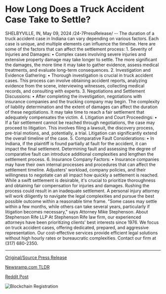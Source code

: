 # How Long Does a Truck Accident Case Take to Settle?

SHELBYVILLE, IN, May 09, 2024 /24-7PressRelease/ -- The duration of a truck accident case in Indiana can vary depending on various factors. Each case is unique, and multiple elements can influence the timeline. Here are some of the factors that can affect the settlement process:  1.	Severity of Injuries and Damages: •	Complex cases involving severe injuries and extensive property damage may take longer to settle. The more significant the damages, the more time it may take to gather evidence, assess medical treatments, and evaluate long-term consequences.  2.	Investigation and Evidence Gathering: •	Thorough investigation is crucial in truck accident cases. This process can involve obtaining accident reports, analyzing evidence from the scene, interviewing witnesses, collecting medical records, and consulting with experts.  3.	Negotiations and Settlement Discussions: •	After completing the investigation, negotiations with insurance companies and the trucking company may begin. The complexity of liability determination and the extent of damages can affect the duration of these negotiations. It may take time to reach a fair settlement that adequately compensates the victim.  4.	Litigation and Court Proceedings: •	If a fair settlement cannot be reached through negotiations, the case may proceed to litigation. This involves filing a lawsuit, the discovery process, pre-trial motions, and, potentially, a trial. Litigation can significantly extend the overall timeline of the case.  5.	Comparative Fault Considerations: •	In Indiana, if the plaintiff is found partially at fault for the accident, it can impact the final settlement. Determining fault and assessing the degree of comparative fault can introduce additional complexities and lengthen the settlement process.  6.	Insurance Company Factors: •	Insurance companies may have their own internal processes and procedures that can affect the settlement timeline. Adjusters' workload, company policies, and their willingness to negotiate can all impact how quickly a settlement is reached.  While a swift settlement is desirable, it's crucial to prioritize thoroughness and obtaining fair compensation for injuries and damages. Rushing the process could result in an inadequate settlement. A personal injury attorney will work diligently to navigate the legal complexities and pursue the best possible outcome within a reasonable time frame.  "Some cases may settle within a few months, while others can take several years, particularly if litigation becomes necessary," says Attorney Mike Stephenson.  About Stephenson Rife LLP  At Stephenson Rife law firm, our experienced attorneys have been prioritizing clients' best interests since 1976. We focus on truck accident cases, offering dedicated, prepared, and aggressive representation. Our cost-effective services provide efficient legal solutions without high hourly rates or bureaucratic complexities. Contact our firm at (317) 680-2350. 

---

[Original/Source Press Release](https://newlive.24-7pressrelease.com/press-release/510553/how-long-does-a-truck-accident-case-take-to-settle)
                    

[Newsramp.com TLDR](None) 



[Reddit Post](https://www.reddit.com/r/HealthCareNewsInfo/comments/1cpq8ms/understanding_the_factors_affecting_truck/) 



![Blockchain Registration](https://cdn.newsramp.app/24-7PressRelease/qrcode/245/11/davexwpk.webp)
